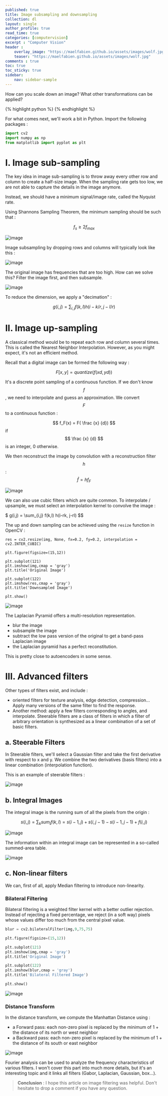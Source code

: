 ```yaml
---
published: true
title: Image subsampling and downsampling
collection: dl
layout: single
author_profile: true
read_time: true
categories: [computervision]
excerpt : "Computer Vision"
header :
    overlay_image: "https://maelfabien.github.io/assets/images/wolf.jpg"
    teaser: "https://maelfabien.github.io/assets/images/wolf.jpg"
comments : true
toc: true
toc_sticky: true
sidebar:
    nav: sidebar-sample
---
```


How can you scale down an image? What other transformations can be applied?

{% highlight python %}
{% endhighlight %}

<script type="text/javascript" async
    src="https://cdn.mathjax.org/mathjax/latest/MathJax.js?config=TeX-MML-AM_CHTML">
</script>

For what comes next, we'll work a bit in Python. Import the following packages :

```python
import cv2
import numpy as np
from matplotlib import pyplot as plt
```

# I. Image sub-sampling

The key idea in image sub-sampling is to throw away every other row and column to create a half-size image. When the sampling rate gets too low, we are not able to capture the details in the image anymore.

Instead, we should have a minimum signal/image rate, called the Nyquist rate.

Using Shannons Sampling Theorem, the minimum sampling should be such that :

$$ f_s ≥ 2 f_{max} $$

![image](https://maelfabien.github.io/assets/images/vision_25.jpg)

Image subsampling by dropping rows and columns will typically look like this :

![image](https://maelfabien.github.io/assets/images/vision_26.jpg)

The original image has frequencies that are too high. How can we solve this? Filter the image first, and then subsample.

![image](https://maelfabien.github.io/assets/images/vision_27.jpg)

To reduce the dimension, we apply a "decimation" :

$$ g(i,j) = \sum_{i,j} f(k,l) h(i-k/r, j-l/r) $$

# II. Image up-sampling

A classical method would be to repeat each row and column several times. This is called the Nearest Neighbor Interpolation. However, as you might expect, it's not an efficient method. 

Recall that a digital image can be formed the following way :

$$ F[x,y] = quantize (f(xd,yd)) $$

It's a discrete point sampling of a continuous function. If we don't know $$ f $$, we need to interpolate and guess an approximation. We convert $$ F $$ to a continuous function :

$$ f_F(x) = F( \frac {x} {d}) $$  if $$ \frac {x} {d} $$ is an integer, 0 otherwise.

We then reconstruct the image by convolution with a reconstruction filter $$ h $$ : $$ \hat{f} = h f_F $$

![image](https://maelfabien.github.io/assets/images/vision_28.jpg)

We can also use cubic filters which are quite common. To interpolate / upsample, we must select an interpolation kernel to convolve the image :

$ g(i,j) = \sum_{i,j} f(k,l) h(i-rk, j-rl) $$

The up and down sampling can be achieved using the `resize` function in OpenCV :

```
res = cv2.resize(img, None, fx=0.2, fy=0.2, interpolation = cv2.INTER_CUBIC)

plt.figure(figsize=(15,12))

plt.subplot(121)
plt.imshow(img,cmap = 'gray')
plt.title('Original Image')

plt.subplot(122)
plt.imshow(res,cmap = 'gray')
plt.title('Downsampled Image')

plt.show()
```

![image](https://maelfabien.github.io/assets/images/vision_29.jpg)

The Laplacian Pyramid offers a multi-resolution representation. 
- blur the image
- subsample the image
- subtract the low pass version of the original to get a band-pass Laplacian image
- the Laplacian pyramid has a perfect reconstitution. 

This is pretty close to autoencoders in some sense.

# III. Advanced filters

Other types of filters exist, and include :
- oriented filters for texture analysis, edge detection, compression... Apply many versions of the same filter to find the response. 
- Another method: apply a few filters corresponding to angles, and interpolate. Steerable filters are a class of filters in which a filter of arbitrary orientation is synthesized as a linear combination of a set of basic filters.

## a. Steerable Filters

In Steerable filters, we'll select a Gaussian filter and take the first derivative with respect to x and y. We combine the two derivatives (basis filters) into a linear combination (interpolation function).

This is an example of steerable filters :

![image](https://maelfabien.github.io/assets/images/vision_30.jpg)

## b. Integral Images

The integral image is the running sum of all the pixels from the origin :

$$ s(i,j) = \sum_k sum_l f(k,l) = s(i-1,j) + s(i,j-1) - s(i-1,j-1) + f(i,j) $$

![image](https://maelfabien.github.io/assets/images/vision_31.jpg)

The information within an integral image can be represented in a so-called summed-area table.

![image](https://maelfabien.github.io/assets/images/vision_32.jpg)

## c. Non-linear filters

We can, first of all, apply Median filtering to introduce non-linearity.

### Bilateral Filtering

Bilateral filtering is a weighted filter kernel with a better outlier rejection. Instead of rejecting a fixed percentage, we reject (in a soft way) pixels whose values differ too much from the central pixel value. 

```python
blur = cv2.bilateralFilter(img,9,75,75)

plt.figure(figsize=(15,12))

plt.subplot(121)
plt.imshow(img,cmap = 'gray')
plt.title('Original Image')

plt.subplot(122)
plt.imshow(blur,cmap = 'gray')
plt.title('Bilateral Filtered Image')

plt.show()
```

![image](https://maelfabien.github.io/assets/images/vision_33.jpg)

### Distance Transform

In the distance transform, we compute the Manhattan Distance using :
- a Forward pass: each non-zero pixel is replaced by the minimum of 1 + the distance of its north or west neighbor
- a Backward pass: each non-zero pixel is replaced by the minimum of 1 + the distance of its south or east neighbor

![image](https://maelfabien.github.io/assets/images/vision_34.jpg)

Fourier analysis can be used to analyze the frequency characteristics of various filters. I won't cover this part into much more details, but it's an interesting topic and it links all filters (Gabor, Laplacian, Gaussian, box...).


> **Conclusion** : I hope this article on image filtering was helpful. Don't hesitate to drop a comment if you have any question.